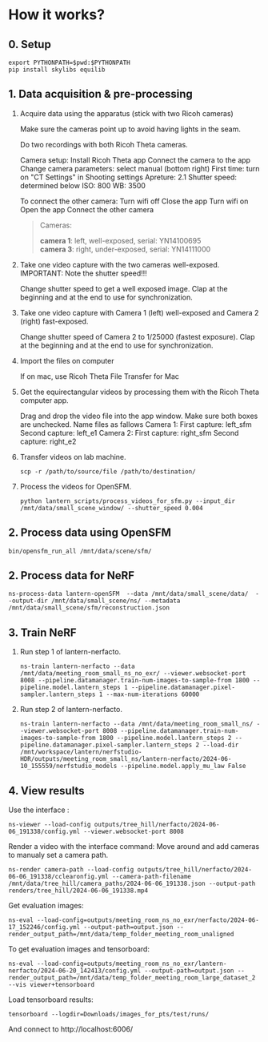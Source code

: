 # How it works?

## 0. Setup

```
export PYTHONPATH=$pwd:$PYTHONPATH
pip install skylibs equilib
```

## 1. Data acquisition & pre-processing

1. Acquire data using the apparatus (stick with two Ricoh cameras)

    Make sure the cameras point up to avoid having lights in the seam.

    Do two recordings with both Ricoh Theta cameras.

    Camera setup:
        Install Ricoh Theta app
        Connect the camera to the app
        Change camera parameters: select manual (bottom right)
            First time: turn on "CT Settings" in Shooting settings
            Apreture: 2.1
            Shutter speed: determined below
            ISO: 800
            WB: 3500
    
    To connect the other camera:
        Turn wifi off
        Close the app
        Turn wifi on
        Open the app
        Connect the other camera

    > Cameras:
    > 
    > **camera 1**: left, well-exposed, serial: YN14100695 \
    > **camera 3**: right, under-exposed, serial: YN14111000

2. Take one video capture with the two cameras well-exposed. IMPORTANT: Note the shutter speed!!!

    Change shutter speed to get a well exposed image.
    Clap at the beginning and at the end to use for synchronization.

3. Take one video capture with Camera 1 (left) well-exposed and Camera 2 (right) fast-exposed.
    
    Change shutter speed of Camera 2 to 1/25000 (fastest exposure).
    Clap at the beginning and at the end to use for synchronization.

4. Import the files on computer

    If on mac, use Ricoh Theta File Transfer for Mac

5. Get the equirectangular videos by processing them with the Ricoh Theta computer app.

    Drag and drop the video file into the app window.
    Make sure both boxes are unchecked.
    Name files as fallows
    Camera 1:
        First capture: left_sfm
        Second capture: left_e1
    Camera 2:
        First capture: right_sfm
        Second capture: right_e2

6. Transfer videos on lab machine.

    ```
    scp -r /path/to/source/file /path/to/destination/
    ```

7. Process the videos for OpenSFM.

    ```
    python lantern_scripts/process_videos_for_sfm.py --input_dir /mnt/data/small_scene_window/ --shutter_speed 0.004
    ```

## 2. Process data using OpenSFM

```
bin/opensfm_run_all /mnt/data/scene/sfm/
```

## 2. Process data for NeRF

```
ns-process-data lantern-openSFM  --data /mnt/data/small_scene/data/  --output-dir /mnt/data/small_scene/ns/ --metadata  /mnt/data/small_scene/sfm/reconstruction.json
```

## 3. Train NeRF

1. Run step 1 of lantern-nerfacto.

    ```
    ns-train lantern-nerfacto --data /mnt/data/meeting_room_small_ns_no_exr/ --viewer.websocket-port 8008 --pipeline.datamanager.train-num-images-to-sample-from 1800 --pipeline.model.lantern_steps 1 --pipeline.datamanager.pixel-sampler.lantern_steps 1 --max-num-iterations 60000
    ```

2. Run step 2 of lantern-nerfacto.

    ```
    ns-train lantern-nerfacto --data /mnt/data/meeting_room_small_ns/ --viewer.websocket-port 8008 --pipeline.datamanager.train-num-images-to-sample-from 1800 --pipeline.model.lantern_steps 2 --pipeline.datamanager.pixel-sampler.lantern_steps 2 --load-dir /mnt/workspace/lantern/nerfstudio-HDR/outputs/meeting_room_small_ns/lantern-nerfacto/2024-06-10_155559/nerfstudio_models --pipeline.model.apply_mu_law False
    ```

## 4. View results

Use the interface :
```
ns-viewer --load-config outputs/tree_hill/nerfacto/2024-06-06_191338/config.yml --viewer.websocket-port 8008
```

Render a video with the interface command:
Move around and add cameras to manualy set a camera path.
```
ns-render camera-path --load-config outputs/tree_hill/nerfacto/2024-06-06_191338/cclearonfig.yml --camera-path-filename /mnt/data/tree_hill/camera_paths/2024-06-06_191338.json --output-path renders/tree_hill/2024-06-06_191338.mp4
```

Get evaluation images:
```
ns-eval --load-config=outputs/meeting_room_ns_no_exr/nerfacto/2024-06-17_152246/config.yml --output-path=output.json --render_output_path=/mnt/data/temp_folder_meeting_room_unaligned
```

To get evaluation images and tensorboard:
```
ns-eval --load-config=outputs/meeting_room_ns_no_exr/lantern-nerfacto/2024-06-20_142413/config.yml --output-path=output.json --render_output_path=/mnt/data/temp_folder_meeting_room_large_dataset_2  --vis viewer+tensorboard
```

Load tensorboard results:
```
tensorboard --logdir=Downloads/images_for_pts/test/runs/
```
And connect to http://localhost:6006/
